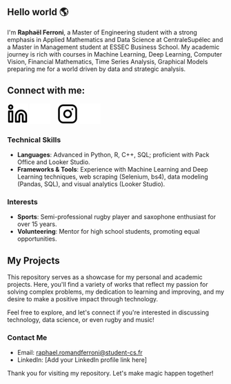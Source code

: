 ## Hello world 🌎 

I'm **Raphaël Ferroni**, a Master of Engineering student with a strong emphasis in Applied Mathematics and Data Science at CentraleSupélec and a Master in Management student at ESSEC Business School. My academic journey is rich with courses in Machine Learning, Deep Learning, Computer Vision, Financial Mathematics, Time Series Analysis, Graphical Models preparing me for a world driven by data and strategic analysis.

## Connect with me:

[![img_contact](./img/linkedin-light.svg)](https://www.linkedin.com/in/raphaël-ferroni-0560b11b7/#gh-light-mode-only)
[![img_contact](./img/linkedin-dark.svg)](https://www.linkedin.com/in/raphaël-ferroni-0560b11b7/#gh-dark-mode-only)
&nbsp;&nbsp;
[![img_contact](./img/instagram-light.svg)](https://www.instagram.com/ferrxni/#gh-light-mode-only)
[![img_contact](./img/instagram-dark.svg)](https://www.instagram.com/ferrxni/#gh-dark-mode-only)

### Technical Skills

- **Languages**: Advanced in Python, R, C++, SQL; proficient with Pack Office and Looker Studio.
- **Frameworks & Tools**: Experience with Machine Learning and Deep Learning techniques, web scraping (Selenium, bs4), data modeling (Pandas, SQL), and visual analytics (Looker Studio).

### Interests

- **Sports**: Semi-professional rugby player and saxophone enthusiast for over 15 years.
- **Volunteering**: Mentor for high school students, promoting equal opportunities.

## My Projects

This repository serves as a showcase for my personal and academic projects. Here, you'll find a variety of works that reflect my passion for solving complex problems, my dedication to learning and improving, and my desire to make a positive impact through technology.

Feel free to explore, and let's connect if you're interested in discussing technology, data science, or even rugby and music!

### Contact Me

- Email: [raphael.romandferroni@student-cs.fr](mailto:raphael.romandferroni@student-cs.fr)
- LinkedIn: [Add your LinkedIn profile link here]

Thank you for visiting my repository. Let's make magic happen together!
